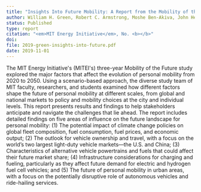 ```yaml
---
title: "Insights Into Future Mobility: A Report from the Mobility of the Future Study"
author: William H. Green, Robert C. Armstrong, Moshe Ben-Akiva, John Heywood, Christopher Knittel, Sergey Paltsev, Brian Reimer, Chintan Vaishnav, Jinhua Zhao, Eytan Gross, Joanna Moody, Emil Dimanchev, Emre Gençer, Abbas Ghandi, I.-Yun Lisa Hsieh, Ian Miller, Jennifer Morris, Elizabeth Murphy, Ashley Nunes, Jimi B. Oke, Rakesh Sridhar, Dustin Weigl
status: Published
type: report
citation: "<em>MIT Energy Initiative</em>, No. <b></b>"
doi: 
file: 2019-green-insights-into-future.pdf
date: 2019-11-01
---
```



The MIT Energy Initiative's (MITEI's) three-year Mobility of the Future study explored the major factors that affect the evolution of personal mobility from 2020 to 2050. Using a scenario-based approach, the diverse study team of MIT faculty, researchers, and students examined how different factors shape the future of personal mobility at different scales, from global and national markets to policy and mobility choices at the city and individual levels. This report presents results and findings to help stakeholders anticipate and navigate the challenges that lie ahead. The report includes detailed findings on five areas of influence on the future landscape for personal mobility: (1) The potential impact of climate change policies on global fleet composition, fuel consumption, fuel prices, and economic output; (2) The outlook for vehicle ownership and travel, with a focus on the world’s two largest light-duty vehicle markets—the U.S. and China; (3) Characteristics of alternative vehicle powertrains and fuels that could affect their future market share; (4) Infrastructure considerations for charging and fueling, particularly as they affect future demand for electric and hydrogen fuel cell vehicles; and (5) The future of personal mobility in urban areas, with a focus on the potentially disruptive role of autonomous vehicles and ride-hailing services.
